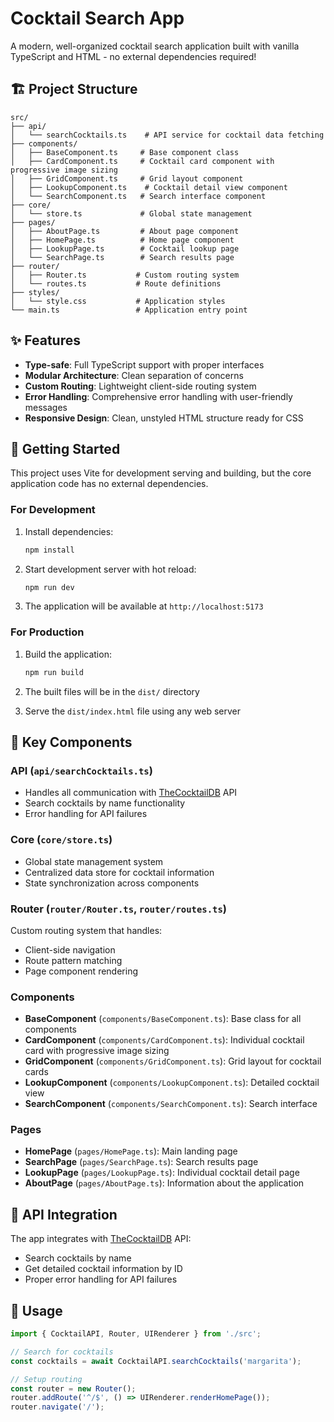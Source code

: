 # Cocktail Search App

A modern, well-organized cocktail search application built with vanilla TypeScript and HTML - no external dependencies required!

## 🏗️ Project Structure

```
src/
├── api/
│   └── searchCocktails.ts    # API service for cocktail data fetching
├── components/
│   ├── BaseComponent.ts     # Base component class
│   ├── CardComponent.ts     # Cocktail card component with progressive image sizing
│   ├── GridComponent.ts     # Grid layout component
│   ├── LookupComponent.ts    # Cocktail detail view component
│   └── SearchComponent.ts   # Search interface component
├── core/
│   └── store.ts             # Global state management
├── pages/
│   ├── AboutPage.ts         # About page component
│   ├── HomePage.ts          # Home page component
│   ├── LookupPage.ts        # Cocktail lookup page
│   └── SearchPage.ts        # Search results page
├── router/
│   ├── Router.ts           # Custom routing system
│   └── routes.ts           # Route definitions
├── styles/
│   └── style.css           # Application styles
└── main.ts                 # Application entry point
```

## ✨ Features

- **Type-safe**: Full TypeScript support with proper interfaces
- **Modular Architecture**: Clean separation of concerns
- **Custom Routing**: Lightweight client-side routing system
- **Error Handling**: Comprehensive error handling with user-friendly messages
- **Responsive Design**: Clean, unstyled HTML structure ready for CSS

## 🚀 Getting Started

This project uses Vite for development serving and building, but the core application code has no external dependencies.

### For Development

1. Install dependencies:
   ```bash
   npm install
   ```

2. Start development server with hot reload:
   ```bash
   npm run dev
   ```

3. The application will be available at `http://localhost:5173`

### For Production

1. Build the application:
   ```bash
   npm run build
   ```

2. The built files will be in the `dist/` directory

3. Serve the `dist/index.html` file using any web server

## 📁 Key Components

### API (`api/searchCocktails.ts`)
- Handles all communication with [TheCocktailDB](https://www.thecocktaildb.com/) API
- Search cocktails by name functionality
- Error handling for API failures

### Core (`core/store.ts`)
- Global state management system
- Centralized data store for cocktail information
- State synchronization across components

### Router (`router/Router.ts`, `router/routes.ts`)
Custom routing system that handles:
- Client-side navigation
- Route pattern matching
- Page component rendering

### Components
- **BaseComponent** (`components/BaseComponent.ts`): Base class for all components
- **CardComponent** (`components/CardComponent.ts`): Individual cocktail card with progressive image sizing
- **GridComponent** (`components/GridComponent.ts`): Grid layout for cocktail cards
- **LookupComponent** (`components/LookupComponent.ts`): Detailed cocktail view
- **SearchComponent** (`components/SearchComponent.ts`): Search interface

### Pages
- **HomePage** (`pages/HomePage.ts`): Main landing page
- **SearchPage** (`pages/SearchPage.ts`): Search results page
- **LookupPage** (`pages/LookupPage.ts`): Individual cocktail detail page
- **AboutPage** (`pages/AboutPage.ts`): Information about the application

## 🔧 API Integration

The app integrates with [TheCocktailDB](https://www.thecocktaildb.com/) API:
- Search cocktails by name
- Get detailed cocktail information by ID
- Proper error handling for API failures

## 🎯 Usage

```typescript
import { CocktailAPI, Router, UIRenderer } from './src';

// Search for cocktails
const cocktails = await CocktailAPI.searchCocktails('margarita');

// Setup routing
const router = new Router();
router.addRoute('^/$', () => UIRenderer.renderHomePage());
router.navigate('/');
